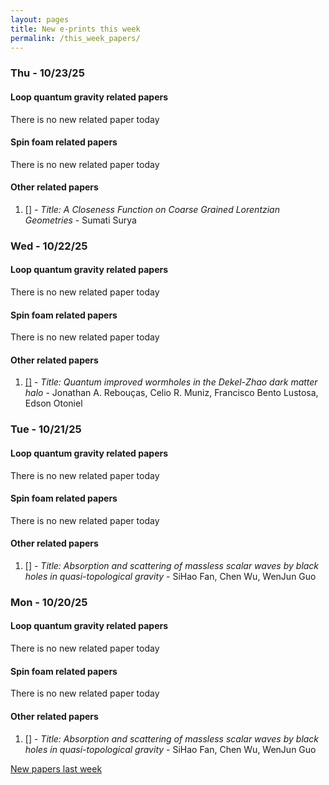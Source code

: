 ```yaml
---
layout: pages
title: New e-prints this week
permalink: /this_week_papers/
---
```




### Thu - 10/23/25

#### Loop quantum gravity related papers

There is no new related paper today 

#### Spin foam related papers

There is no new related paper today 



#### Other related papers

1. [[]](https://arxiv.org/abs/) - *Title:
          A Closeness Function on Coarse Grained Lorentzian Geometries* - Sumati Surya



### Wed - 10/22/25

#### Loop quantum gravity related papers

There is no new related paper today 

#### Spin foam related papers

There is no new related paper today 



#### Other related papers

1. [[]](https://arxiv.org/abs/) - *Title:
          Quantum improved wormholes in the Dekel-Zhao dark matter halo* - Jonathan A. Rebouças, Celio R. Muniz, Francisco Bento Lustosa, Edson Otoniel



### Tue - 10/21/25

#### Loop quantum gravity related papers

There is no new related paper today 

#### Spin foam related papers

There is no new related paper today 



#### Other related papers

1. [[]](https://arxiv.org/abs/) - *Title:
          Absorption and scattering of massless scalar waves by black holes in quasi-topological gravity* - SiHao Fan, Chen Wu, WenJun Guo



### Mon - 10/20/25

#### Loop quantum gravity related papers

There is no new related paper today 

#### Spin foam related papers

There is no new related paper today 



#### Other related papers

1. [[]](https://arxiv.org/abs/) - *Title:
          Absorption and scattering of massless scalar waves by black holes in quasi-topological gravity* - SiHao Fan, Chen Wu, WenJun Guo






[New papers last week]({{site.url}}/archived/weekly/pre-prints/2025/10/20/archived_weekly_papers.html)